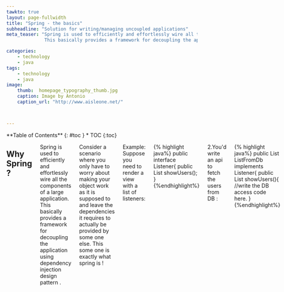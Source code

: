 ```yaml
---
tawkto: true
layout: page-fullwidth
title: "Spring - the basics"
subheadline: "Solution for writing/managing uncoupled applications"
meta_teaser: "Spring is used to efficiently and effortlessly wire all the components of a large application.
              This basically provides a framework for decoupling the application using dependency injection design pattern ."

categories:
    - technology
    - java
tags:
    - technology
    - java
image:
    thumb:  homepage_typography_thumb.jpg
    caption: Image by Antonio
    caption_url: "http://www.aisleone.net/"



---
```

<!--more-->

<div class="row">
<div class="medium-4 medium-push-8 columns" markdown="1">
<div class="panel radius" markdown="1">
**Table of Contents**
{: #toc }
*  TOC
{:toc}
</div>
</div><!-- /.medium-4.columns -->



<div class="medium-8 medium-pull-4 columns" markdown="1">

## Why Spring ?


Spring is used to efficiently and effortlessly wire all the components of a large application.
This basically provides a framework for decoupling the application using dependency injection design pattern .

Consider a scenario where you only have to worry about making your object work as it is supposed to and leave the dependencies it requires to actually be provided by some one else. This some one is exactly what spring is !

Example:
Suppose you need to render a view with a list of listeners:


{% highlight java%}
public interface Listener{
public List<Users> showUsers();
}
{%endhighlight%}

2.You'd write an api to fetch the users from DB :

{% highlight java%}
public List<Users> ListFromDb implements Listener{
public List<Users> showUsers(){
//write the DB access code here.
}
{%endhighlight%}

3.Render the view:
{% highlight java%}
public class viewClass{
               private Listener newListener;

               public void render(){
               newListener = new ListFromDb();
               List<Users> list = listener.showUsers();
               view.render(list);
               }
               }
{%endhighlight%}

Suppose, you are changing the business logic and now you want to fetch the list of users from a common seperated file instead of fetching it from the db. Now,lets look at the changes we need to make.

We'll have an api which'll break down the comma seperated file to return a list. Let's say this api is implemented in ListFromFile class.
To render this list in the view, we'll have to create an instance of the class ListFromFile instead of ListFromDb.

{% highlight java%}
public class viewClass{
               private Listener newListener;
               public void render(){
               newListener = new ListFromFile();
               List<Users> list = newListener.showUsers();
               view.render(list);
               }
               }
{%endhighlight%}


This is a very simple scenario with a minor change. Consider a large tightly coupled project where you'll have to change every implementation of logic for a minor change in business.
Very tedious indeed.

If only there was a way in which the injection of implementations of Listeners was taken care of and addrdfrrll we'd have to do is render the implementation to the view right ?
Well, there is .

In spring,this is how it works.
Create a setter method for the Listener class in an xml file and specify the dependencies of viewObject in it. Simple.
{% highlight java%}
<html>
    <head>
        <title><bean id="newListner" class="ListFromDb" />

               <bean class="viewObject">
                   <property name="newListner" ref="userListner" />
               </bean></title>
    </head>
    <body></body>
</html>
{%endhighlight%}


Now, when you write this :
{% highlight java%}
List<Users> list = listener.showUsers();
the listener object is automatically created without instantiating it using
newListener = new ListFromDb();
{%endhighlight%}


If you want to change the logic to fetch it from the comma seperated file, all you have to do is make changes in the xml to create a setter method for the changed class.

This injection of objects in spring is what makes it flexible to manage large applications .
This is termed generically as Dependency Injection.


</div><!-- /.medium-8.columns -->
</div><!-- /.row -->


